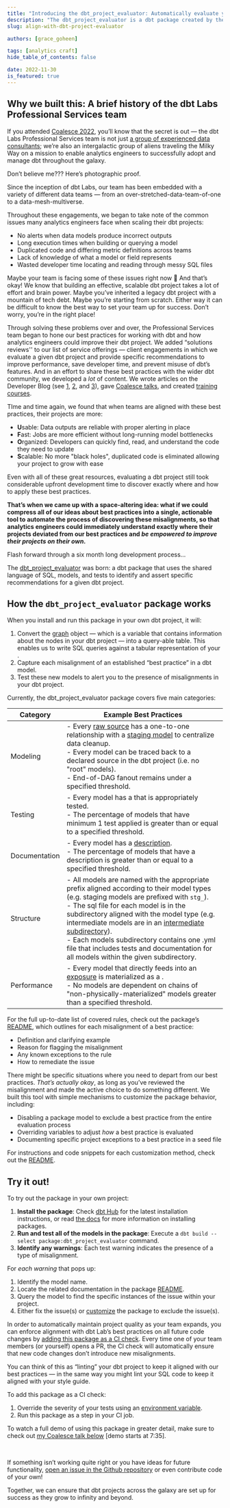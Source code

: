 ```yaml
---
title: "Introducing the dbt_project_evaluator: Automatically evaluate your dbt project for alignment with best practices "
description: "The dbt_project_evaluator is a dbt package created by the Professional Services team at dbt Labs to help analytics engineers automatically audit their dbt projects for bad practices. Goodbye auditing nightmares, hello beautiful DAG."
slug: align-with-dbt-project-evaluator

authors: [grace_goheen]

tags: [analytics craft]
hide_table_of_contents: false

date: 2022-11-30
is_featured: true
---
```


## Why we built this: A brief history of the dbt Labs Professional Services team

If you attended [Coalesce 2022](https://www.youtube.com/watch?v=smbRwmcM1Ok), you’ll know that the secret is out — the dbt Labs Professional Services team is not just [a group of experienced data consultants](https://www.getdbt.com/dbt-labs/services/); we’re also an intergalactic group of aliens traveling the Milky Way on a mission to enable analytics engineers to successfully adopt and manage dbt throughout the galaxy.

<!--truncate-->

Don’t believe me??? Here’s photographic proof.

<Lightbox src="/img/blog/2022-11-30-dbt-project-evaluator/proserv_aliens.png" title="Rare photographic evidence of the dbt Labs Professional Services team" />

Since the inception of dbt Labs, our team has been embedded with a variety of different data teams — from an over-stretched-data-team-of-one to a data-mesh-multiverse.

Throughout these engagements, we began to take note of the common issues many analytics engineers face when scaling their dbt projects:

- No alerts when data models produce incorrect outputs
- Long execution times when building or querying a model
- Duplicated code and differing metric definitions across teams
- Lack of knowledge of what a model or field represents
- Wasted developer time locating and reading through messy SQL files

Maybe your team is facing some of these issues right now 👀 And that’s okay! We know that building an effective, scalable dbt project takes a lot of effort and brain power. Maybe you’ve inherited a legacy dbt project with a mountain of tech debt. Maybe you’re starting from scratch. Either way it can be difficult to know the best way to set your team up for success. Don’t worry, you’re in the right place!

Through solving these problems over and over, the Professional Services team began to hone our best practices for working with dbt and how analytics engineers could improve their dbt project. We added “solutions reviews'' to our list of service offerings — client engagements in which we evaluate a given dbt project and provide specific recommendations to improve performance, save developer time, and prevent misuse of dbt’s features. And in an effort to share these best practices with the wider dbt community, we developed a *lot* of content. We wrote articles on the Developer Blog (see [1](https://docs.getdbt.com/blog/on-the-importance-of-naming), [2](https://discourse.getdbt.com/t/your-essential-dbt-project-checklist/1377), and [3](https://docs.getdbt.com/guides/best-practices/how-we-structure/1-guide-overview)), gave [Coalesce talks](https://www.getdbt.com/coalesce-2020/auditing-model-layers-and-modularity-with-your-dag/), and created [training courses](https://courses.getdbt.com/courses/refactoring-sql-for-modularity).

TIme and time again, we found that when teams are aligned with these best practices, their projects are more:

- **U**sable: Data outputs are reliable with proper alerting in place
- **F**ast: Jobs are more efficient without long-running model bottlenecks
- **O**rganized: Developers can quickly find, read, and understand the code they need to update
- **S**calable: No more "black holes", duplicated code is eliminated allowing your project to grow with ease

Even with all of these great resources, evaluating a dbt project still took considerable upfront development time to discover exactly where and how to apply these best practices.

**That’s when we came up with a space-altering idea: what if we could compress all of our ideas about best practices into a single, actionable tool to automate the process of discovering these misalignments, so that analytics engineers could immediately understand exactly where their projects deviated from our best practices and *be empowered to improve their projects on their own*.**

Flash forward through a six month long development process…

The [dbt_project_evaluator](https://github.com/dbt-labs/dbt-project-evaluator) was born: a dbt package that uses the shared language of SQL, models, and tests to identify and assert specific recommendations for a given dbt project.

## How the `dbt_project_evaluator` package works

When you install and run this package in your own dbt project, it will:

1. Convert the [graph](https://docs.getdbt.com/reference/dbt-jinja-functions/graph) object — which is a variable that contains information about the nodes in your dbt project — into a query-able table. This enables us to write SQL queries against a tabular representation of your <Term id = "dag" />.
2. Capture each misalignment of an established “best practice” in a dbt model.
3. Test these new models to alert you to the presence of misalignments in your dbt project.

Currently, the dbt_project_evaluator package covers five main categories:

| Category | Example Best Practices |
| --- | --- |
| Modeling | - Every [raw source](https://docs.getdbt.com/docs/build/sources) has a one-to-one relationship with a [staging model](https://docs.getdbt.com/guides/best-practices/how-we-structure/1-guide-overview) to centralize data cleanup. <br />- Every model can be traced back to a declared source in the dbt project (i.e. no "root" models). <br /> - End-of-DAG fanout remains under a specified threshold. |
| Testing | - Every model has a <Term id = "primary-key" /> that is appropriately tested. <br /> - The percentage of models that have minimum 1 test applied is greater than or equal to a specified threshold. |
| Documentation | - Every model has a [description](https://docs.getdbt.com/reference/resource-properties/description). <br /> - The percentage of models that have a description is greater than or equal to a specified threshold. |
| Structure | - All models are named with the appropriate prefix aligned according to their model types (e.g. staging models are prefixed with `stg_`).<br /> - The sql file for each model is in the subdirectory aligned with the model type (e.g. intermediate models are in an [intermediate subdirectory](https://docs.getdbt.com/guides/best-practices/how-we-structure/3-intermediate)).<br /> - Each models subdirectory contains one .yml file that includes tests and documentation for all models within the given subdirectory. |
| Performance | - Every model that directly feeds into an [exposure](https://docs.getdbt.com/docs/build/exposures) is materialized as a <Term id="table" />.<br /> - No models are dependent on chains of "non-physically-materialized" models greater than a specified threshold. |

For the full up-to-date list of covered rules, check out the package’s [README](https://github.com/dbt-labs/dbt-project-evaluator#rules-1), which outlines for each misalignment of a best practice:

- Definition and clarifying example
- Reason for flagging the misalignment
- Any known exceptions to the rule
- How to remediate the issue

There might be specific situations where you need to depart from our best practices. *That’s actually okay*, as long as you’ve reviewed the misalignment and made the active choice to do something different. We built this tool with simple mechanisms to customize the package behavior, including:

- Disabling a package model to exclude a best practice from the entire evaluation process
- Overriding variables to adjust *how* a best practice is evaluated
- Documenting specific project exceptions to a best practice in a seed file

For instructions and code snippets for each customization method, check out the [README](https://github.com/dbt-labs/dbt-project-evaluator#customization-1).

## Try it out!

To try out the package in your own project:

1. **Install the package**: Check [dbt Hub](https://hub.getdbt.com/dbt-labs/dbt_project_evaluator/latest/) for the latest installation instructions, or read [the docs](https://docs.getdbt.com/docs/build/packages) for more information on installing packages.
2. **Run and test all of the models in the package**: Execute a `dbt build --select package:dbt_project_evaluator` command.
3. **Identify any warnings**: Each test warning indicates the presence of a type of misalignment.

For *each warning* that pops up:

1. Identify the model name.
2. Locate the related documentation in the package [README](https://github.com/dbt-labs/dbt-project-evaluator#rules-1).
3. Query the model to find the specific instances of the issue within your project.
4. Either fix the issue(s) or [customize](https://github.com/dbt-labs/dbt-project-evaluator#customization-1) the package to exclude the issue(s).

In order to automatically maintain project quality as your team expands, you can enforce alignment with dbt Lab’s best practices on all future code changes by [adding this package as a CI check](https://github.com/dbt-labs/dbt-project-evaluator#running-this-package-as-a-ci-check-1). Every time one of your team members (or yourself) opens a PR, the CI check will automatically ensure that new code changes don’t introduce new misalignments.

You can think of this as “linting” your dbt project to keep it aligned with our best practices — in the same way you might lint your SQL code to keep it aligned with your style guide.

To add this package as a CI check:

1. Override the severity of your tests using an [environment variable](https://docs.getdbt.com/docs/build/environment-variables).
2. Run this package as a step in your CI job.

To watch a full demo of using this package in greater detail, make sure to check out [my Coalesce talk below](https://youtu.be/smbRwmcM1Ok) [demo starts at 7:35].

<center>
    <YoutubeVideo id="smbRwmcM1Ok" />
</center>

<br /> 

If something isn’t working quite right or you have ideas for future functionality, [open an issue in the Github repository](https://github.com/dbt-labs/dbt-project-evaluator/issues) or even contribute code of your own!

Together, we can ensure that dbt projects across the galaxy are set up for success as they grow to infinity and beyond.

<Lightbox src="/img/blog/2022-11-30-dbt-project-evaluator/grace_at_coalesce.png" title="Alien Graceline beams back to dbt Labs’ mission control center…for now" />